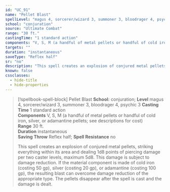```yaml
---
id: "UC_91"
name: "Pellet Blast"
spellLevel: "magus 4, sorcerer/wizard 3, summoner 3, bloodrager 4, psychic 3"
school: "conjuration"
source: "Ultimate Combat"
range: "30 ft."
castingTime: "1 standard action"
components: "V, S, M (a handful of metal pellets or handful of cold iron, silver, or adamantine pellets; see descriptions for cost)"
targets: ""
duration: "instantaneous"
saveType: "Reflex half"
sr: "no"
description: "This spell creates an explosion of conjured metal pellets, striking everything within its area and dealing 1d8 points of piercing damage per two caster levels, maximum 5d8. This damage is subject to damage reduction. If the material component is made of cold iron (costing 50 gp), silver (costing 20 gp), or adamantine (costing 100 gp), the resulting blast can overcome damage reduction of the appropriate type. The pellets disappear after the spell is cast and the damage is dealt."
known: false
cssclasses:
  - hide-title
  - hide-properties
---
```


> [!spellbook-spell-block] Pellet Blast
> **School:** conjuration; **Level** magus 4, sorcerer/wizard 3, summoner 3, bloodrager 4, psychic 3
> **Casting Time** 1 standard action  
> **Components** V, S, M (a handful of metal pellets or handful of cold iron, silver, or adamantine pellets; see descriptions for cost)  
> **Range** 30 ft.  
> **Duration** instantaneous  
> **Saving Throw** Reflex half; **Spell Resistance** no
> 
> This spell creates an explosion of conjured metal pellets, striking everything within its area and dealing 1d8 points of piercing damage per two caster levels, maximum 5d8. This damage is subject to damage reduction. If the material component is made of cold iron (costing 50 gp), silver (costing 20 gp), or adamantine (costing 100 gp), the resulting blast can overcome damage reduction of the appropriate type. The pellets disappear after the spell is cast and the damage is dealt.